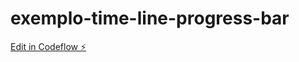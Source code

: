 # exemplo-time-line-progress-bar

[Edit in Codeflow ⚡️](https://stackblitz.com/~/github.com/shadheky/exemplo-time-line-progress-bar)